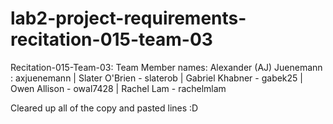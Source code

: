 # lab2-project-requirements-recitation-015-team-03

Recitation-015-Team-03:
Team Member names:
Alexander (AJ) Juenemann : axjuenemann |
Slater O'Brien - slaterob |
Gabriel Khabner - gabek25 |
Owen Allison - owal7428 |
Rachel Lam - rachelmlam

Cleared up all of the copy and pasted lines :D
